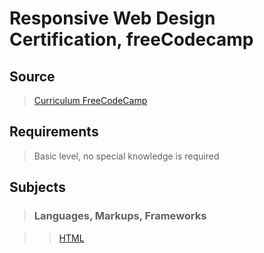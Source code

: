 # Responsive Web Design Certification, freeCodecamp

## Source

>[Curriculum FreeCodeCamp](https://learn.freecodecamp.org/)

## Requirements

>Basic level, no special knowledge is required

## Subjects

>### Languages, Markups, Frameworks

>>[HTML](../subjects/html.md)
